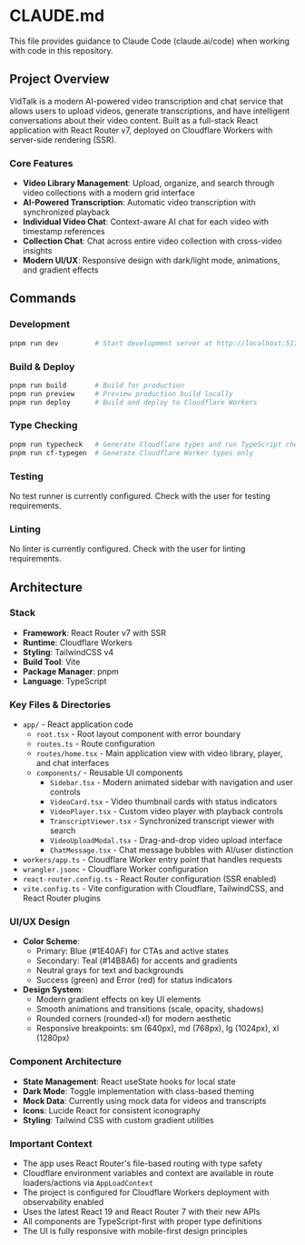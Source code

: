 # CLAUDE.md

This file provides guidance to Claude Code (claude.ai/code) when working with code in this repository.

## Project Overview

VidTalk is a modern AI-powered video transcription and chat service that allows users to upload videos, generate transcriptions, and have intelligent conversations about their video content. Built as a full-stack React application with React Router v7, deployed on Cloudflare Workers with server-side rendering (SSR).

### Core Features
- **Video Library Management**: Upload, organize, and search through video collections with a modern grid interface
- **AI-Powered Transcription**: Automatic video transcription with synchronized playback
- **Individual Video Chat**: Context-aware AI chat for each video with timestamp references
- **Collection Chat**: Chat across entire video collection with cross-video insights
- **Modern UI/UX**: Responsive design with dark/light mode, animations, and gradient effects

## Commands

### Development
```bash
pnpm run dev         # Start development server at http://localhost:5173
```

### Build & Deploy
```bash
pnpm run build       # Build for production
pnpm run preview     # Preview production build locally
pnpm run deploy      # Build and deploy to Cloudflare Workers
```

### Type Checking
```bash
pnpm run typecheck   # Generate Cloudflare types and run TypeScript checks
pnpm run cf-typegen  # Generate Cloudflare Worker types only
```

### Testing
No test runner is currently configured. Check with the user for testing requirements.

### Linting
No linter is currently configured. Check with the user for linting requirements.

## Architecture

### Stack
- **Framework**: React Router v7 with SSR
- **Runtime**: Cloudflare Workers
- **Styling**: TailwindCSS v4
- **Build Tool**: Vite
- **Package Manager**: pnpm
- **Language**: TypeScript

### Key Files & Directories
- `app/` - React application code
  - `root.tsx` - Root layout component with error boundary
  - `routes.ts` - Route configuration
  - `routes/home.tsx` - Main application view with video library, player, and chat interfaces
  - `components/` - Reusable UI components
    - `Sidebar.tsx` - Modern animated sidebar with navigation and user controls
    - `VideoCard.tsx` - Video thumbnail cards with status indicators
    - `VideoPlayer.tsx` - Custom video player with playback controls
    - `TranscriptViewer.tsx` - Synchronized transcript viewer with search
    - `VideoUploadModal.tsx` - Drag-and-drop video upload interface
    - `ChatMessage.tsx` - Chat message bubbles with AI/user distinction
- `workers/app.ts` - Cloudflare Worker entry point that handles requests
- `wrangler.jsonc` - Cloudflare Worker configuration
- `react-router.config.ts` - React Router configuration (SSR enabled)
- `vite.config.ts` - Vite configuration with Cloudflare, TailwindCSS, and React Router plugins

### UI/UX Design
- **Color Scheme**: 
  - Primary: Blue (#1E40AF) for CTAs and active states
  - Secondary: Teal (#14B8A6) for accents and gradients
  - Neutral grays for text and backgrounds
  - Success (green) and Error (red) for status indicators
- **Design System**:
  - Modern gradient effects on key UI elements
  - Smooth animations and transitions (scale, opacity, shadows)
  - Rounded corners (rounded-xl) for modern aesthetic
  - Responsive breakpoints: sm (640px), md (768px), lg (1024px), xl (1280px)

### Component Architecture
- **State Management**: React useState hooks for local state
- **Dark Mode**: Toggle implementation with class-based theming
- **Mock Data**: Currently using mock data for videos and transcripts
- **Icons**: Lucide React for consistent iconography
- **Styling**: Tailwind CSS with custom gradient utilities

### Important Context
- The app uses React Router's file-based routing with type safety
- Cloudflare environment variables and context are available in route loaders/actions via `AppLoadContext`
- The project is configured for Cloudflare Workers deployment with observability enabled
- Uses the latest React 19 and React Router 7 with their new APIs
- All components are TypeScript-first with proper type definitions
- The UI is fully responsive with mobile-first design principles